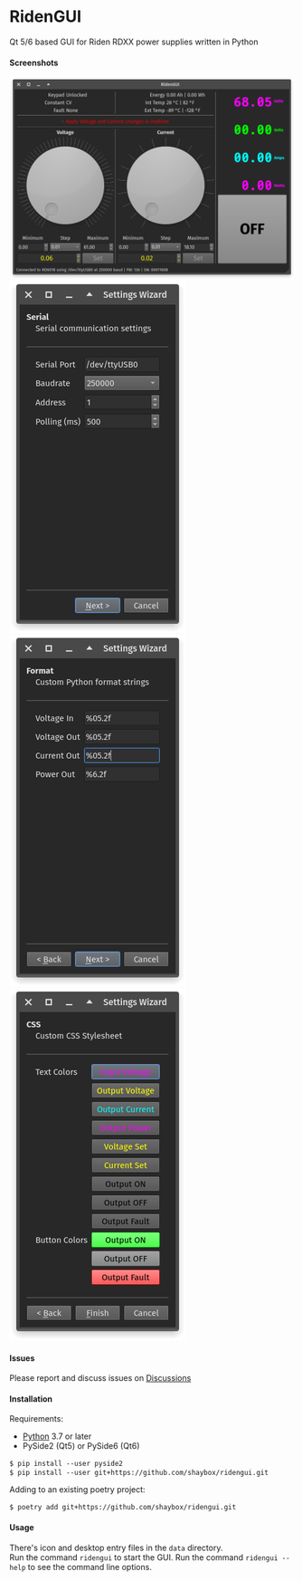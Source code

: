 # RidenGUI

Qt 5/6 based GUI for Riden RDXX power supplies written in Python

#### Screenshots
![MainWindow](screenshots/mainwindow.png)  
![SettingsWizard1](screenshots/settingswizard1.png)
![SettingsWizard2](screenshots/settingswizard2.png)
![SettingsWizard2](screenshots/settingswizard3.png)  

#### Issues
Please report and discuss issues on [Discussions]

#### Installation
Requirements:
- [Python] 3.7 or later
- PySide2 (Qt5) or PySide6 (Qt6)
```
$ pip install --user pyside2
$ pip install --user git+https://github.com/shaybox/ridengui.git
```

Adding to an existing poetry project:
```
$ poetry add git+https://github.com/shaybox/ridengui.git
```

#### Usage
There's icon and desktop entry files in the `data` directory.  
Run the command `ridengui` to start the GUI.
Run the command `ridengui --help` to see the command line options.

[Discussions]: https://github.com/ShayBox/RidenGUI/discussions
[Python]: https://python.org